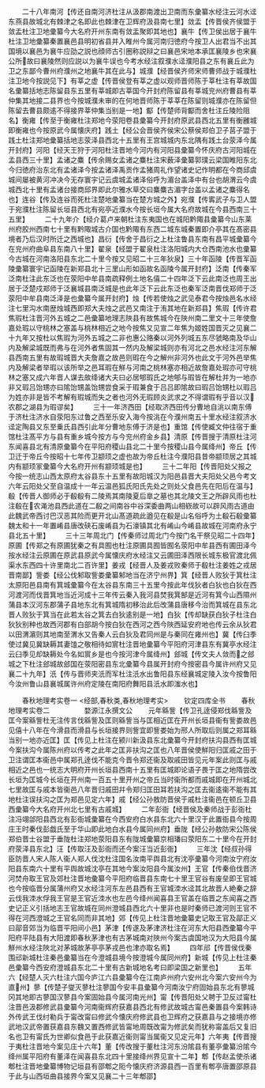 <!-- { "loadSidebar": true } -->
　　二十八年南河【传还自南河济杜注从汲郡南渡出卫南而东彚纂水经注云河水迳东燕县故城北有棘津之名即此也棘津在卫辉府汲县南七里】敛盂【传晋侯齐侯盟于敛盂杜注卫地彚纂今大名府开州东南有敛盂聚即其地也】襄牛【传卫侯出居于襄牛杜注卫地彚纂秦置襄邑县明初省县并入睢州今属河南归徳府今按卫人出君当不出其国境以襄邑为襄牛应劭之説也顔师古引圈称説辩之曰襄邑宋地本承匡襄陵乡也宋襄公所故曰襄陵然则应説以为襄牛误也今考水经注叙濮水迳濮阳县之东有襄丘此为卫之东鄙今曹州府濮州之地襄牛其在此与】城濮【经晋侯齐师宋师曹师战于城濮杜注卫地今按説见下】有莘之虚【传晋侯登有莘之虚以观师晋师陈于莘杜注有莘故国名彚纂括地志陈留县东五里有莘城即古莘国今开封府陈留县有莘城兖州府曹县有莘仲集其地接二县界也今按城濮未审的在何地晋师陈于莘莘在陈留则城濮亦在陈留但陈留去曹县颇逺不得接界莘仲集当别是一地】酅【传楚师背酅而舍杜注丘陵险阻名】衡雍【传至于衡雍杜注郑地今荥阳卷县彚纂今开封府原武县西北五里有衡雝城即衡雍也今按原武今属懐庆府】践土【经公会晋侯齐侯宋公蔡侯郑伯卫子莒子盟于践土杜注郑地彚纂括地志荥泽县西北十五里有王宫城城内东北隅有践土台荥泽今属开封府】河阳【经天王狩于河阳杜注晋地今河内有河阳县彚纂今怀庆府古河阳城在孟县西三十里】孟诸之麋【传余赐女孟诸之麋杜注宋薮泽彚纂郭璞云梁国睢阳东北今归徳府治东北有孟诸泽今按孟诸泽禹贡作孟猪周礼作望诸史记作明都在今商邱虞城间屡被黄河冲决今无存寰宇记云虞城孟诸泽俗呼为湄台盖泽中有台也胡渭云今虞城西北十里有孟诸台接商邱界即此尔雅水草交曰麋麋古湄字台盖以孟诸之麋得名也】连谷【传及连谷而死杜注楚地彚纂当在楚方城之外】宛濮【传寗武子与卫人盟于宛濮杜注陈留长垣县西北有宛亭近濮水今按长垣今属大名府故城在今县西南三十五里】
　　二十九年介【经介葛卢来朝杜注东夷国也在城阳黔陬县彚纂今山东莱州府胶州西南七十里有黔陬城古介国也黔陬有东西二城东城秦置即介亭其在髙密县境者乃后汉时所迁之西城也】昌衍【传舍于昌衍之上杜注鲁县东南有昌平城彚纂今在兖州府曲阜县东南八十里】翟泉【经盟于翟泉杜注洛阳城内大仓西南池水也彚纂今古城在河南洛阳县东北二十里今按又见昭二十三年狄泉】三十年函陵【传晋军函陵彚纂寰宇记函陵在新郑县北十三里山形如函故名函陵今属开封府】泛南【传秦军泛南杜注此东泛也在荥阳中牟县南疏释例土地名僖二十四年泛下云此南泛也周王出居于泛楚戍郑师于泛襄城县南泛城是也此年泛下云此东泛也秦军泛南晋伐郑师于泛荥阳中牟县南泛泽是也彚纂今属开封府】烛【传若使烛之武见泰君今按烛邑名水经注七里沟水南歴烛城西即郑大夫烛之武邑又南注于洧其地在新郑县】焦瑕【传许君焦瑕杜注晋河外五城之二邑彚纂地理志陜县有故焦城今在陜州南二里文十三年使詹嘉处瑕以守桃林之塞盖与桃林相近之地今按焦又见宣二年焦为姬姓国晋灭之见襄二十九年又按杜以焦瑕为河外五城之二非也惠公赂秦以河外列城五东尽虢略南及华山内及解梁城既而弗与在河外者焦固其一然内及解梁城则亦有河北之邑水经注河东解县西南五里有故瑕城晋大夫詹嘉之故邑则瑕在今之解州非河外也此文于河外邑举焦内及解梁者举瑕以该所举之邑耳瑕在觧与河南之桃林塞亦相近故詹嘉处瑕亦可守桃林之塞又成六年晋人谋去故绛诸大夫曰必居郇瑕氏之地郇与瑕皆在解杜并为一地亦非又瑕吕饴甥亦曰隂饴甥盖饴甥尝食采于瑕兼食于吕吕即隂故曰瑕吕饴甥杜以瑕吕为姓亦非是皆不考解有瑕城而失之者也河外无瑕顾炎武求之不得谓瑕有乎音以汉农郡之湖县为瑕谬矣】
　　三十一年济西田【经取济西田传分曹地自洮以南东傅于济杜注济水自荥阳东过鲁之西至乐安入海今按洮在今濮州南五十里水经注叙济水迳定陶县又东至乗氏县西引此年分曹地东傅于济是也】重馆【传使臧文仲往宿于重馆杜注髙平方与县有重乡城今按方与今兖州府金乡县】清原【传晋搜于清原杜注河东闻喜县北有清原彚纂今在平阳府稷山县北二十里今按稷山县今属绛州】帝丘【传卫迁于帝丘今按昭十七年传卫颛顼之虚也故为帝丘杜注今濮阳县昔帝颛顼居之其城内有颛顼冡彚纂今大名府开州有颛顼城是也】
　　三十二年阳【传晋阳处父报之今按一统志山西太原府太谷县东十五里有故阳城汉为阳邑县晋大夫阳处父邑今考文六年云阳处父至自温成十一年云温邑狐氏阳氏先处之则处父食邑先在阳后在温与】殽【传晋人御师必于殽殽有二陵焉其南陵夏后臯之墓也其北陵文王之所辟风雨也杜注殽在农渑池县西此道在二殽之间南谷中谷深委曲两山相嵚故可以辟风雨古道由此魏武帝西讨巴汉恶其险而更开北山髙道疏此遒见在殽是山名俗呼为土殽石殽彚纂魏太和十一年置崤县唐改硖石废崤县为石濠镇其北有崤山今崤县故城在河南府永宁县北五十里】
　　三十三年周北门【传秦师过周北门今按门名干祭见昭二十四年】原圃【传郑之有原圃犹秦之有具囿也杜注原圃具囿皆囿名荥阳中牟县西有圃田泽今按水经注云原圃在原武县原武今属懐庆府水经注又云圃田泽西限长城东极官渡北佩渠水东西四十许里南北二百许里】姜戎【经晋人及姜戎败秦师于殽杜注姜姓之戎居晋南鄙】訾娄【经公伐邾取訾娄彚纂邾地当在济宁州界】箕【经晋人败狄于箕杜注太原阳邑县南有箕城彚纂今在太谷县东南三十五里今按此年伐狄者白狄也白狄在西河渡河而伐晋箕地当近河成十三年传云秦入我河县焚我箕郜是近河有箕今山西隰州蒲县本汉河东郡蒲子县地东北有箕城隋初移治此后改蒲县唐移今治而箕城在县东北晋人败狄于箕当在此若太谷之箕去白狄逺别是一地】白狄【传却缺获白狄子杜注白狄狄别种也故西河郡有白部胡今按白狄在西河之西今陜西延安府地也传云余从狄君以田渭濵则其地南至渭水又告秦人云白狄及君同州是与秦同在雍州也】冀【传臼季使过冀见冀缺耨其妻馌之敬相待如賔杜注晋地彚纂今平阳府河津县东有冀亭水经注云臼季见却缺耨处今名如賔乡是也今按河津今属绛州】郐城【传文夫人敛而之郐城之下杜注郐城故郐国在荥阳密县东北彚纂今县属开封府今按密县今属许州府又见襄二十九年】汦【传与晋师夹汦而军杜注汦水出鲁阳县东经襄城定陵入汝今按鲁阳今汝州鲁山县襄城属许州府定陵在南阳府舞阳县汦水即滍水也】















　　春秋地理考实卷一
<经部,春秋类,春秋地理考实>
　　钦定四库全书
　　春秋地理考实卷二　　　　　婺源江永撰文公
　　元年緜訾【传卫孔逹侵郑伐緜訾及匡今案緜訾杜无注传言伐緜訾及匡则緜訾当与匡相近匡在开州长垣县衞有訾娄故邑见僖十八年在今滑县而滑县与长垣接界则訾宜即訾娄始为邢人所取后则属之郑耳緜当别一地亦近匡】匡【传见上杜注在颍川新汲县东北彚纂今开封府扶沟县西有匡城今案扶沟今属陈州府以传考之此年之匡非扶沟之匡也八年晋侯使觧阳归匡戚之田于卫注谓匡本衞邑中属郑孔逹伐不能克今晋令郑还衞及取戚田皆见元年案此则匡与戚相近之邑也一统志大明府开州长垣县西南十五里有匡城即论语子畏于匡之地隋尝改长垣为匡城今长垣在开州南一百五十里开州之帝丘当时衞所都而戚城即在开州城北七里故匡与戚本皆衞邑八年晋归戚田幷令郑归匡田耳若扶沟之匡去衞逺衞不能有其地杜注误扶沟之匡为郑邑见定六年】戚【经公孙敖防晋侯于戚杜注衞邑在顿丘卫县西彚纂今大名府开州北七里有古戚城】
　　二年彭衙【经晋侯及秦师战于彭衙杜注冯翊郃阳县西北有彭衙城彚纂在今西安府白水县东北六十里汉于此置衙县今按周庄王时秦伐彭戯氏至于华山即此地白水县今属同州府】垂陇【经公孙敖防宋公陈侯郑伯晋士谷盟于垂陇杜注郑地荥阳县东有陇城彚纂京相璠曰荥阳东二十里今在开封府荥泽县东北】汪【传取汪及彭衙而还今案汪当近彭衙】
　　三年沈【经叔孙得臣防晋人宋人陈人衞人郑人伐沈杜注国名汝南平舆县北有沈亭彚纂今河南汝宁府汝阳县东南六十里有平舆故城沈亭在其地今案汝阳县今属汝州】王官【传秦伯伐晋济河焚舟取王官及郊杜注晋地彚纂今平阳府临晋县东南七十里王官谷有废垒即王官城也今按临晋分属蒲州府又水经注河东左邑县西有王官城洓水迳其北故晋人絶秦之辞云伐我洓水俘我王官是王官近洓水也左邑今绛州闻喜县王官盖在临晋之东闻喜之西史记正义引括地志王官故城在同州澄城县西北六十里非也是时秦师已渡河则王官不得在河西澄城之王官名同而非其地】郊【传见上杜注晋地彚纂史记取王官及鄗正义曰鄗音郊当为临晋平阳间小邑】茅津【传遂及茅津济杜注在河东大阳县西彚纂今平阳府平陆县有大阳渡即春秋茅津也有古茅城南对陜州今案古虞国地汉为大阳县今属觧州水经注陜北对茅城故茅亭亭茅戎邑也津亦取名焉】
　　四年邧【传晋侯伐秦围邧新城杜注秦邑彚纂当在今澄城县境今按澄城今属同州府】新城【传见上杜注秦邑彚纂今西安府澄城县东北二十里有古新城地名考曰即梁国之新里也】
　　五年六【经楚人灭六杜注六国今庐江六县彚纂今在江南庐州府六安州北今案六安州今为直州】蓼【传楚子燮灭蓼杜注蓼国今安丰县彚纂今河南汝宁府固始县东北有蓼城冈其地即古蓼国汉蓼县今案固始县今属河南光州】甯【传晋阳处父聘于卫反过甯杜注晋邑汲郡修武县彚纂今河南衞辉府获嘉县西北有修武故城古甯邑秦置县今案韩诗外传武王伐纣勒兵于甯改甯曰修武今懐庆府修武县也卫辉府之获嘉县与之接境亦修武地汉武帝置获嘉县东魏又置西修武皆甯地周既改甯为修武矣而犹称甯盖后又复旧名也卫有甯氏为世卿似食邑于此获嘉近衞则甯当属衞又见定元年】六年夷【传晋搜于夷杜注晋地今案见庄十六年】董【传改搜于董杜注河东汾隂县有董亭彚纂汾隂今绛州属平阳府有董泽在闻喜县东北四十里接绛州界见宣十二年】郫【传赵孟使杀诸郫杜注晋地彚纂博物记垣县有邵郫之阨今懐庆府济源县西一百里有郫亭唐置邵原县于此与山西垣曲县接界今案又见襄二十三年郫邵】
